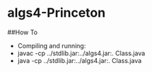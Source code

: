 algs4-Princeton
===============

##How To
* Compiling and running: 
 * javac -cp ../stdlib.jar:../algs4.jar:. Class.java
 * java -cp ../stdlib.jar:../algs4.jar:. Class.java


